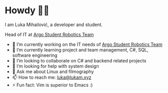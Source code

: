 # Howdy 👋🤠

I am Luka Mihailović, a developer and student. 

Head of IT at [Argo Student Robotics Team](https://github.com/Argo-Student-Robotics-Team/)

- 🔭 I’m currently working on the IT needs of [Argo Student Robotics Team](https://github.com/Argo-Student-Robotics-Team/)
- 🌱 I’m currently learning project and team management, C#, SQL, software engineering
- 👯 I’m looking to collaborate on C# and backend related projects
- 🤔 I’m looking for help with system design
- 💬 Ask me about Linux and filmography
- 📫 How to reach me: luka@lukam.xyz
- ⚡ Fun fact: Vim is superior to Emacs :)
